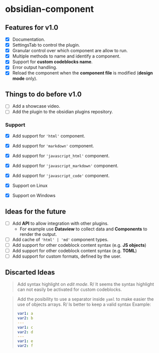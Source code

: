 # obsidian-component

## Features for v1.0

- [x] Documentation.
- [x] SettingsTab to control the plugin.
- [x] Granular control over which component are allow to run.
- [x] Multiple methods to name and identify a component.
- [x] Support for **custom codeblocks name**.
- [x] Error output handling.
- [x] Reload the component when the **component file** is modified (**design mode** only).

## Things to do before v1.0

- [ ] Add a showcase video.
- [ ] Add the plugin to the obsidian plugins repository.

### Support

- [x] Add support for `'html'` component.
- [x] Add support for `'markdown'` component.
- [x] Add support for `'javascript_html'` component.
- [x] Add support for `'javascript_markdown'` component.
- [x] Add support for `'javascript_code'` component.

- [x] Support on Linux
- [x] Support on Windows

## Ideas for the future

- [ ] Add **API** to allow integration with other plugins.
  - For example use **Dataview** to collect data and **Components** to render the output.
- [ ] Add cache of `'html' | 'md'` component types.
- [ ] Add support for other codeblock content syntax (e.g. **JS objects**)
- [ ] Add support for other codeblock content syntax (e.g. **TOML**)
- [ ] Add support for custom formats, defined by the user.

## Discarted Ideas

> Add syntax highlight on _edit mode_.
> R/ It seems the syntax highlight can not easily be activated for custom codeblocks.

> Add the posibility to use a separator inside `yaml`
> to make easier the use of objects arrays.
> R/ Is better to keep a valid syntax
> Example:
>
> ```yaml
> var1: a
> var2: b
> ---
> var1: c
> var2: d
> ---
> var1: e
> var2: f
> ```
